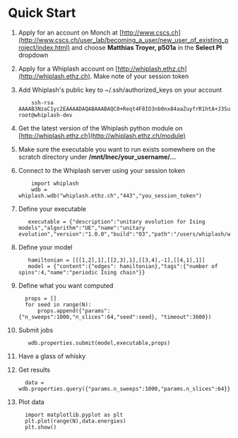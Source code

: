 # Quick Start

1. Apply for an account on Monch at
[http://www.cscs.ch](http://www.cscs.ch/user_lab/becoming_a_user/new_user_of_existing_project/index.html)
and choose __Matthias Troyer, p501a__ in the __Select PI__ dropdown

1. Apply for a Whiplash account on
[http://whiplash.ethz.ch](http://whiplash.ethz.ch). Make note of your
session token

1. Add Whiplash's public key to ~/.ssh/authorized_keys on your account

           ssh-rsa AAAAB3NzaC1yc2EAAAADAQABAAABAQC0+Reqt4F8IO3nb0nx84aaZuyfrR1htA+J3SuT5az9he6TcAVY1/kzHeDWV7EaKDquM0wfPES173ozKAUVG5sgNdJTpI10+9+cIgN5/GhbYbA/XEveod0yfjvcdIXONsvOEX4FIxvfQxp3gTG9smX6Xb1Uu6KVYiTiwj9jnrHVxx00zpNAGNDVnaTI4DXTZtuzl/Pymzjl06b7s07d07UCnPrDXXa3jqlwHamms/jPDFq1OIsLkq5LcOGl0VK5fsVnBe5UKktjEVv6ojF18jrOef812v0/wHjTkOBuiYYRTMv/USoerHlZdBsPCjDf0TrHPbjiRSrpe85O0uMxM15h root@whiplash-dev

1. Get the latest version of the Whiplash python module on
[http://whiplash.ethz.ch](http://whiplash.ethz.ch/module)

1. Make sure the executable you want to run exists somewhere on the
scratch directory under __/mnt/lnec/your_username/...__

1. Connect to the Whiplash server using your session token

           import whiplash          
           wdb = whiplash.wdb("whiplash.ethz.ch","443","you_session_token")

1. Define your executable

          executable = {"description":"unitary evolution for Ising models","algorithm":"UE","name":"unitary evolution","version":"1.0.0","build":"O3","path":"/users/whiplash/whiplash/whiplash/python/ue_solver"}

1. Define your model

          hamiltonian = [[[1,2],1],[[2,3],1],[[3,4],-1],[[4,1],1]]
          model = {"content":{"edges": hamiltonian},"tags":{"number of spins":4,"name":"periodic Ising chain"}}

1. Define what you want computed

         props = []
         for seed in range(N):
             props.append({"params":{"n_sweeps":1000,"n_slices":64,"seed":seed}, "timeout":3600})

1. Submit jobs

          wdb.properties.submit(model,executable,props)

1. Have a glass of whisky

1. Get results

         data = wdb.properties.query({"params.n_sweeps":1000,"params.n_slices":64}})

1. Plot data

         import matplotlib.pyplot as plt
         plt.plot(range(N),data.energies)
         plt.show()

